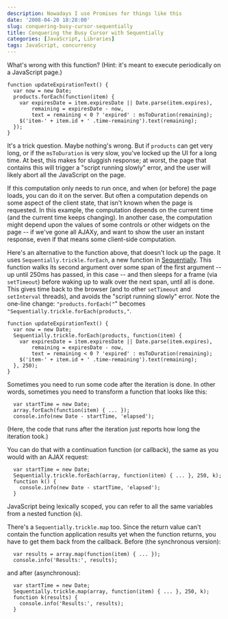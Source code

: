 ```yaml
---
description: Nowadays I use Promises for things like this
date: '2008-04-20 18:28:00'
slug: conquering-busy-cursor-sequentially
title: Conquering the Busy Cursor with Sequentially
categories: [JavaScript, Libraries]
tags: JavaScript, concurrency
---
```


What's wrong with this function?  (Hint: it's meant to execute periodically on a JavaScript page.)

    function updateExpirationText() {
      var now = new Date;
      products.forEach(function(item) {
        var expiresDate = item.expiresDate || Date.parse(item.expires),
            remaining = expiresDate - now,
            text = remaining < 0 ? 'expired' : msToDuration(remaining);
        $('item-' + item.id + ' .time-remaining').text(remaining);
      });
    }

<!-- more -->

It's a trick question.  Maybe nothing's wrong.  But if `products` can get very long, or if the `msToDuration` is very slow, you've locked up the UI for a long time.  At best, this makes for sluggish response; at worst, the page that contains this will trigger a "script running slowly" error, and the user will likely abort all the JavaScript on the page.

If this computation only needs to run once, and when (or before) the page loads, you can do it on the server.  But often a computation depends on some aspect of the client state, that isn't known when the page is requested.  In this example, the computation depends on the current time (and the current time keeps changing).  In another case, the computation might depend upon the values of some controls or other widgets on the page -- if we've gone all AJAXy, and want to show the user an instant response, even if that means some client-side computation.

Here's an alternative to the function above, that doesn't lock up the page.  It uses `Sequentially.trickle.forEach`, a new function in [Sequentially](https://osteele.com/sources/javascript/sequentially).  This function walks its second argument over some span of the first argument -- up until 250ms has passed, in this case -- and then sleeps for a frame (via `setTimeout`) before waking up to walk over the next span, until all is done.  This gives time back to the browser (and to other `setTimeout` and `setInterval` threads), and avoids the "script running slowly" error.  Note the one-line change: `"products.forEach("`" becomes `"Sequentially.trickle.forEach(products,"`.

    function updateExpirationText() {
      var now = new Date;
      Sequentially.trickle.forEach(products, function(item) {
        var expiresDate = item.expiresDate || Date.parse(item.expires),
            remaining = expiresDate - now,
            text = remaining < 0 ? 'expired' : msToDuration(remaining);
        $('item-' + item.id + ' .time-remaining').text(remaining);
      }, 250);
    }

Sometimes you need to run some code after the iteration is done.  In other words, sometimes you need to transform a function that looks like this:

      var startTime = new Date;
      array.forEach(function(item) { ... });
      console.info(new Date - startTime, 'elapsed');

(Here, the code that runs after the iteration just reports how long the iteration took.)

You can do that with a continuation function (or callback), the same as you would with an AJAX request:

      var startTime = new Date;
      Sequentially.trickle.forEach(array, function(item) { ... }, 250, k);
      function k() {
        console.info(new Date - startTime, 'elapsed');
      }

JavaScript being lexically scoped, you can refer to all the same variables from a nested function (`k`).

There's a `Sequentially.trickle.map` too.  Since the return value can't contain the function application results yet when the function returns, you have to get them back from the callback.  Before (the synchronous version):

      var results = array.map(function(item) { ... });
      console.info('Results:', results);

and after (asynchronous):

      var startTime = new Date;
      Sequentially.trickle.map(array, function(item) { ... }, 250, k);
      function k(results) {
        console.info('Results:', results);
      }

